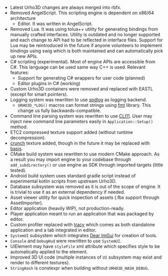 * Latest Urho3D changes are always merged into rbfx.
* Removed AngelScript. This scripting engine is dependent on x86/64 architecture
  * Editor. It was written in AngelScript.
* Removed Lua. It was using tolua++ utility for generating bindings from manually crafted interfaces. Utility is outdated and no longer supported and each change to API had to be reflected in interface files. Support for Lua may be reintroduced in the future if anyone volunteers to implement bindings using swig which is both maintained and can automatically pick up new APIs.
* C# scripting (experimental). Most of engine APIs are accessible from C#. This language can be used same way C++ is used. Relevant features:
  * Support for generating C# wrappers for user code (planned)
  * Editor plugins in C# (working)
* Custom Urho3D containers were removed and replaced with EASTL (except for smart pointers).
* Logging system was rewritten to use [spdlog](https://github.com/gabime/spdlog) as logging backend.
  * `URHO3D_*LOG()` macros can format strings using [fmt](https://github.com/fmtlib/fmt) library. This change us fully backwards-compatible.
* Command line parsing system was rewritten to use [CLI11](https://github.com/CLIUtils/CLI11/). User may inject new command line parameters easily in `Application::Setup()` method.
* ETC2 compressed texture support added (without runtime decompression).
* [crunch](https://github.com/Unity-Technologies/crunch/) texture added, though in the future it may be replaced with [basis](https://github.com/BinomialLLC/basis_universal).
* CMake build system was rewritten to use modern CMake approach. As a result you may import engine to your codebase through `add_subdirectory()` or use engine as SDK through imported targets (little tested).
* Android build system uses standard gradle script instead of experimental kotlin scripts from upstream Urho3D.
* Database subsystem was removed as it is out of the scope of engine. It is trivial to use it as an external dependency if needed.
* Asset viewer utility for quick inspection of assets (.fbx support through AssetImporter).
* Editor application (heavily WIP), not production-ready.
* Player application meant to run an application that was packaged by editor.
* Custom profiler replaced with [tracy](https://bitbucket.org/wolfpld/tracy/) which comes as both standalone application and a tab integrated in editor.
* `SystemUI` subsystem which integrates [Dear ImGui](https://github.com/ocornut/imgui) for creation of tools.
* `Console` and `DebugHud` were rewritten to use `SystemUI`.
* UIElement may have `styleFile` xml attribute which specifies style to be automatically applied to the element.
* Improved 3D UI code (multiple instances of `UI` subsystem may exist and render to different textures).
* `StringHash` is constexpr when building without `URHO3D_HASH_DEBUG`.